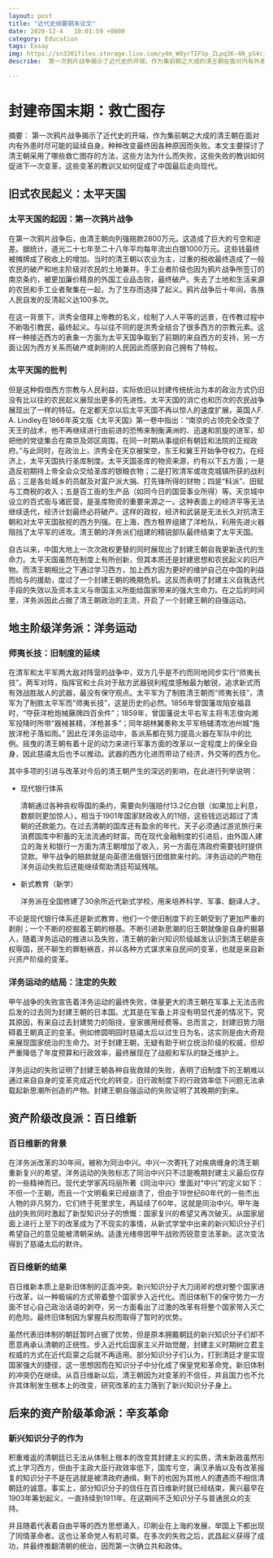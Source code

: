 ```yaml
---
layout: post
title: "近代史纲要期末论文"
date: 2020-12-4   10:01:59 +0800
category: Education
tags: Essay 
img: https://sn3301files.storage.live.com/y4m_W0yrTIFSp_ZLpq3K-4N_pS4ciuc0Q_E2Tyc9bFjo93rd_NfAqw59zs1dLRDX3T0vQx1LwxG24CBtXP1NLvgnkDA2_KmIUfopo2BINDiQ-LxqLpkAdwGcKs4ufWxvhfY6Nd85He7rh95WLZE0T9v5jmfcDG0L9E-ZIiexWBP31ILyhY5_QJ8s_MxmLBFh8rF?width=400&height=250&cropmode=none
describe:  第一次鸦片战争揭示了近代史的开端，作为集前朝之大成的清王朝在面对内有外患时尽可能的延续自身。种种改变最终因各种原因而失败。本文主要探讨了清王朝采用了哪些救亡图存的方法，这些方法为什么而失败，这些失败的教训如何促进下一次变革，这些变革的教训又如何促成了中国最后走向现代。

---
```


# 封建帝国末期：救亡图存

摘要： 第一次鸦片战争揭示了近代史的开端，作为集前朝之大成的清王朝在面对内有外患时尽可能的延续自身。种种改变最终因各种原因而失败。本文主要探讨了清王朝采用了哪些救亡图存的方法，这些方法为什么而失败，这些失败的教训如何促进下一次变革，这些变革的教训又如何促成了中国最后走向现代。



## 旧式农民起义：太平天国

### 太平天国的起因：第一次鸦片战争

在第一次鸦片战争后，由清王朝向列强赔款2800万元。这造成了巨大的亏空和逆差。据统计，道光二十七年至二十八年平均每年流出白银1000万元。这些钱最终被摊牌成了税收上的增加。当时的清王朝以农业为主，过重的税收最终造成了一般农民的破产和地主阶级对农民的土地兼并。手工业者阶级也因为鸦片战争所签订的南京条约，被更加廉价精良的外国工业品击败，最终破产。失去了土地和生活来源的农民和手工业者聚集在一起，为了生存而选择了起义。鸦片战争后十年间，各族人民自发的反清起义达100多次。

在这一背景下，洪秀全借拜上帝教的名义，绘制了人人平等的远景，在传教过程中不断吸引教民，最终起义。与以往不同的是洪秀全结合了很多西方的宗教元素。这样一种接近西方的表象一方面为太平天国争取到了前期的来自西方的支持，另一方面让因为西方关系而破产或剥削的人民因此而感到自己拥有了特权。

### 太平天国的批判

但是这种假借西方宗教与人民利益，实际依旧以封建传统统治为本的政治方式仍旧没有比以往的农民起义展现出更多的先进性。太平天国的消亡也和历次的农民战争展现出了一样的特征。在定都天京以后太平天国不再以惊人的速度扩展，英国人F. A. Lindley在1866年英文版《太平天国》第一卷中指出：“南京的占领完全改变了天王的战术，他不再继续进行由前进的恐怖来制衡满洲的、迅速和凯旋的进军，却把他的党徒集合在南京及郊区周围，在同一时期从事组织有朝廷和法院的正规政府。”与此同时，在政治上，洪秀全在天京被架空，东王和翼王开始争夺权力。在经济上，太平天国执行圣库制度。太平天国圣库的物资来源，约有以下五方面；一是造反初期持上帝全会众交给圣库的银粮衣物；二是打败清军或攻克城镇所获的战利品；三是各处城乡的员献及对富户派大捐、打先锋所得的财物；四是“科派”、田赋与工商税的收入；五是百工衙的生产品（如同今日的国营事业所得）等。天京城中设立的百式衙与诸匠营，是圣库物资的重要来源之一。这种表面上的经济平等无法继续迭代，经济计划最终必将破产。这样的政权，经济和武装是无法长久对抗清王朝和对太平天国敌视的西方列强。在上海，西方租界组建了洋枪队，利用先进火器阻挡了太平军的进攻。清王朝的洋务派们组建的精锐部队最终结束了太平天国。

自古以来，中国大地上一次次政权更替的同时展现出了封建王朝自我更新迭代的生命力。太平天国虽然在制度上有所创新，但其本质还是封建思想和农民起义的旧产物。而清王朝相比之下通过学习西方，加上西方因为更好的维护自己在中国的利益而给与的援助，度过了一个封建王朝的晚期危机。这反而表明了封建主义自我迭代手段的失效以及资本主义与帝国主义所能给国家带来的强大生命力。在之后的时间里，洋务派因此占据了清王朝政治的主流，开启了一个封建王朝的自强运动。



## 地主阶级洋务派：洋务运动

### 师夷长技：旧制度的延续

在清军和太平军两大敌对阵营的战争中，双方几乎是不约而同地同步实行“师夷长技”。两军对阵，指挥官和士兵对于敌方武器锐利程度感触最为敏锐，追求新式而有效战胜敌人的武器，最没有保守观点。太平军为了制胜清王朝而“师夷长技”，清军为了制胜太平军而“师夷长技”，这是历史的必然。1856年曾国藩攻陷安福县时，“夺获洋枪炮械藤牌四百余件”；1859年，曾国藩说太平右军主将韦志俊向湘军投降时所带“器械甚精，洋枪甚多”；同年胡林翼奏称太平军杨辅清攻池州城“施放洋枪子落如雨。” 因此在洋务运动中，各派系都在努力提高火器在军队中的比例。摇曳的清王朝有着十足的动力来进行军事方面的改革以一定程度上的保全自身，因此慈禧太后也予以推动。武器的西方化进而带动了经济，外交等的西方化。

其中多项的引进与改革对今后的清王朝产生的深远的影响，在此进行列举说明：

- 现代银行体系

  清朝通过各种丧权辱国的条约，需要向列强赔付13.2亿白银（如果加上利息，数额则更加惊人），相当于1901年国家财政收入的11倍，这些钱远远超过了清朝的还款能力。在过去清朝的国库还有盈余的年代，天子必须通过游览旅行来消费国库中积蓄的无法流通的财富。而在现代金融制度的引进后，由外国人建立的海关和银行一方面为清王朝增加了收入，另一方面在清政府需要钱时提供贷款。甲午战争的赔款就是向英德法俄银行团借款来付的。洋务运动的产物在洋务运动失败后还能继续帮助清廷苟延残喘。

- 新式教育（新学）

  洋务派在全国修建了30余所近代新式学校，用来培养科学、军事、翻译人才。

不论是现代银行体系还是新式教育，他们一个使旧制度下的王朝受到了更加严重的剥削；一个不断的挖掘着王朝的根基。不断引进新思潮的旧王朝就像是自身的掘墓人，随着洋务运动的推进以及失败，清王朝的新兴知识阶级越发认识到清王朝是丧权辱国，民不聊生的罪魁祸首，并以各种方式谋求来自民间的变革，也就是来自新兴资产阶级的变革。

### 洋务运动的结局：注定的失败

甲午战争的失败宣告着洋务运动的最终失败，体量更大的清王朝在军事上无法击败后发的过去同为封建王朝的日本国。尤其是在军备上并没有明显代差的情况下。究其原因，有来自过去封建势力的阻挠，皇家挪用经费等。总而言之，封建旧势力阻碍着王朝真正的变革。例如修圆明园时慈禧太后以过生日为名，这实则是由大奇观来展现国家统治的生命力。对于封建王朝，无疑有助于树立统治阶级的权威，但却严重降低了年度预算和行政效率，最终展现在了战舰和军队的缺乏维护上。

洋务运动的失败证明了封建王朝各种自我救赎的失败，表明了旧制度下的王朝难以通过来自自身的变革完成近代化的转变，旧行政制度下的行政效率低下问题无法承载起新思潮所创造的产物。封建王朝自强运动的失败证明了其晚期的到来。

## 资产阶级改良派：百日维新

### 百日维新的背景

在洋务派改革的30年间，被称为同治中兴。中兴一次寄托了对疾病缠身的清王朝重新复兴的希望。洋务运动的失败标志了同治中兴只不过是晚期封建主义最后仅存的一些精神而已。现代史学家芮玛丽所著《同治中兴》里面对“中兴”的定义如下：不但一个王朝，而且一个文明看来已经崩溃了，但由于19世纪60年代的一些杰出人物的非凡努力，它们终于死里求生，再延续了60年，这就是同治中兴。甲午海战的失败同时激起了新型知识分子的愤慨：国家复兴的希望又再次破灭。从国家层面上进行上至下的改革成为了不现实的事情，从新式学堂中出来的新兴知识分子们希望自己的意见能被清朝采纳。适逢光绪帝因甲午战败而锐意变法革新。这次变法得到了慈禧太后的默许。

### 百日维新的结果

百日维新本质上是新旧体制的正面冲突。新兴知识分子大刀阔斧的想对整个国家进行改革，以一种极端的方式带着整个国家步入近代化。而旧体制下的保守势力一方面不甘心自己政治话语的剥夺，另一方面看出了过激的改革有将整个国家带入灭亡的危险。最终旧体制因为掌握兵权而取得了暂时的优势。

虽然代表旧体制的朝廷暂时占据了优势，但是原本拥戴朝廷的新兴知识分子们却不愿意再承认清朝的正统性。步入近代后国家主义开始觉醒，封建主义时期树立君主权威的方式在近代启蒙之后就不再适用。部分知识分子们认为，打到清廷才是实现国家强大的捷径，这一思想因而在知识分子中分化成了保皇党和革命党。新旧体制的冲突仍在继续。从百日维新以后，清王朝因为对变革的不信任，并且国力也不允许其体制发生根本上的改变，研究改革的主力落到了新兴知识分子身上。

## 后来的资产阶级革命派：辛亥革命

### 新兴知识分子的作为

积重难返的清朝廷已无法从体制上根本的改变其封建主义的实质，清末新政虽然形式上学习西方，但由于主政大臣行政效率低下，国库亏空，满汉矛盾以及有改革报复的知识分子不是在逃就是被清政府通缉，剩下的也因为其他人的遭遇而不相信清朝廷的诚意。事实上，部分知识分子的信任在百日维新时就已经结束，黄兴最早在1903年筹划起义，一直持续到1911年。在这期间不乏知识分子与普通民众的支持。

并且随着代表着自由平等的西方思想涌入，印刷业在上海的发展，举国上下都出现了同情革命者。这也让革命党人有机可乘。在多次的失败之后，武昌起义获得了成功，并最终推翻清朝的统治，因而第一次确立共和政体。